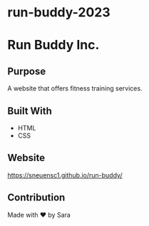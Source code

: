 # run-buddy-2023

# Run Buddy Inc.

## Purpose
A website that offers fitness training services.

## Built With
* HTML
* CSS

## Website
https://sneuensc1.github.io/run-buddy/

## Contribution
Made with ❤️ by Sara
